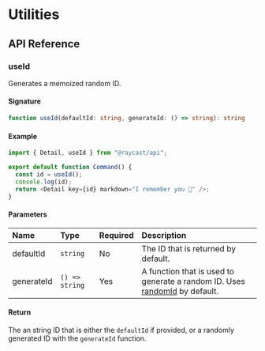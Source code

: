 # Utilities

## API Reference

### useId

Generates a memoized random ID.

#### Signature

```typescript
function useId(defaultId: string, generateId: () => string): string
```

#### Example

```typescript
import { Detail, useId } from "@raycast/api";

export default function Command() {
  const id = useId();
  console.log(id);
  return <Detail key={id} markdown="I remember you 🧠" />;
}
```

#### Parameters

| Name | Type | Required | Description |
| :--- | :--- | :--- | :--- |
| defaultId | `string` | No | The ID that is returned by default. |
| generateId | <code>() => string</code> | Yes | A function that is used to generate a random ID. Uses [randomId](../utilities/id.md#randomid) by default. |

#### Return

The an string ID that is either the `defaultId` if provided, or a randomly generated ID with
the `generateId` function.
